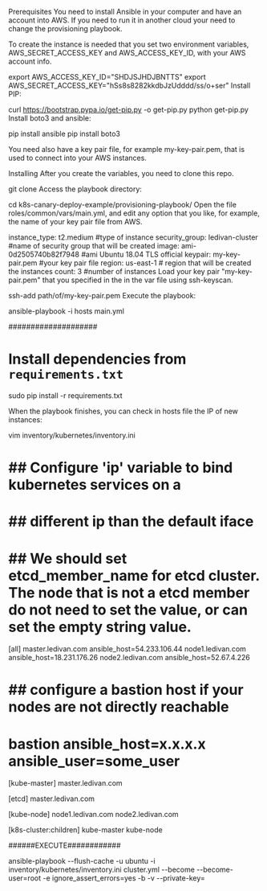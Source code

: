 Prerequisites
You need to install Ansible in your computer and have an account into AWS. If you need to run it in another cloud your need to change the provisioning playbook.

To create the instance is needed that you set two environment variables, AWS_SECRET_ACCESS_KEY and AWS_ACCESS_KEY_ID, with your AWS account info.

export AWS_ACCESS_KEY_ID="SHDJSJHDJBNTTS"
export AWS_SECRET_ACCESS_KEY="hSs8s8282kkdbJzUdddd/ss/o+ser"
Install PIP:

curl https://bootstrap.pypa.io/get-pip.py -o get-pip.py
python get-pip.py
Install boto3 and ansible:

pip install ansible
pip install boto3

You need also have a key pair file, for example my-key-pair.pem, that is used to connect into your AWS instances.

Installing
After you create the variables, you need to clone this repo.

git clone <repo>
Access the playbook directory:

cd k8s-canary-deploy-example/provisioning-playbook/
Open the file roles/common/vars/main.yml, and edit any option that you like, for example, the name of your key pair file from AWS.

instance_type: t2.medium #type of instance
security_group: ledivan-cluster #name of security group that will be created
image: ami-0d2505740b82f7948 #ami Ubuntu 18.04 TLS official
keypair: my-key-pair.pem #your key pair file
region: us-east-1 # region that will be created the instances
count: 3 #number of instances
Load your key pair "my-key-pair.pem" that you specified in the in the var file using ssh-keyscan.

ssh-add path/of/my-key-pair.pem
Execute the playbook:

ansible-playbook -i hosts main.yml

####################

# Install dependencies from ``requirements.txt``

sudo pip install -r requirements.txt


When the playbook finishes, you can check in hosts file the IP of new instances:

vim inventory/kubernetes/inventory.ini

# ## Configure 'ip' variable to bind kubernetes services on a
# ## different ip than the default iface
# ## We should set etcd_member_name for etcd cluster. The node that is not a etcd member do not need to set the value, or can set the empty string value.
[all]
master.ledivan.com ansible_host=54.233.106.44
node1.ledivan.com  ansible_host=18.231.176.26
node2.ledivan.com  ansible_host=52.67.4.226  

# ## configure a bastion host if your nodes are not directly reachable
# bastion ansible_host=x.x.x.x ansible_user=some_user

[kube-master]
master.ledivan.com


[etcd]
master.ledivan.com

[kube-node]
node1.ledivan.com
node2.ledivan.com

[k8s-cluster:children]
kube-master
kube-node



######EXECUTE############

ansible-playbook --flush-cache -u ubuntu -i inventory/kubernetes/inventory.ini cluster.yml --become --become-user=root -e ignore_assert_errors=yes -b -v --private-key=

